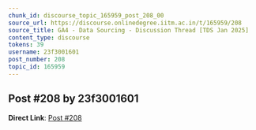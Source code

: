 ```yaml
---
chunk_id: discourse_topic_165959_post_208_00
source_url: https://discourse.onlinedegree.iitm.ac.in/t/165959/208
source_title: GA4 - Data Sourcing - Discussion Thread [TDS Jan 2025]
content_type: discourse
tokens: 39
username: 23f3001601
post_number: 208
topic_id: 165959
---
```


## Post #208 by 23f3001601

**Direct Link**: [Post #208](https://discourse.onlinedegree.iitm.ac.in/t/165959/208)
